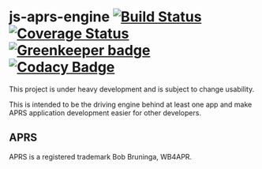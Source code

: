 # js-aprs-engine [![Build Status](https://travis-ci.org/KD0NKS/js-aprs-engine.svg?branch=master)](https://travis-ci.org/KD0NKS/js-aprs-engine) [![Coverage Status](https://coveralls.io/repos/github/KD0NKS/js-aprs-engine/badge.svg?branch=master)](https://coveralls.io/github/KD0NKS/js-aprs-engine?branch=master) [![Greenkeeper badge](https://badges.greenkeeper.io/KD0NKS/js-aprs-engine.svg)](https://greenkeeper.io/) [![Codacy Badge](https://api.codacy.com/project/badge/Grade/547d448e255e4f11b759e7ab4e252c02)](https://www.codacy.com/app/KD0NKS/js-aprs-engine?utm_source=github.com&amp;utm_medium=referral&amp;utm_content=KD0NKS/js-aprs-engine&amp;utm_campaign=Badge_Grade)
This project is under heavy development and is subject to change usability.

This is intended to be the driving engine behind at least one app and make APRS application development easier for other developers.

## APRS
APRS is a registered trademark Bob Bruninga, WB4APR.